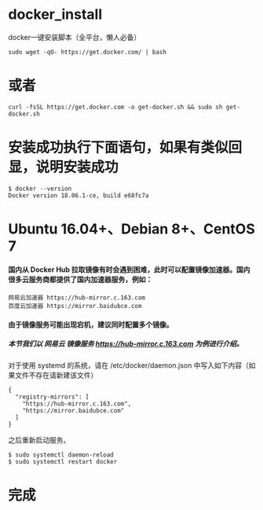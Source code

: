 # docker_install
docker一键安装脚本（全平台，懒人必备）

```
sudo wget -qO- https://get.docker.com/ | bash
```

# 或者
```
curl -fsSL https://get.docker.com -o get-docker.sh && sudo sh get-docker.sh
```

# 安装成功执行下面语句，如果有类似回显，说明安装成功

```
$ docker --version
Docker version 18.06.1-ce, build e68fc7a
```

# Ubuntu 16.04+、Debian 8+、CentOS 7
#### 国内从 Docker Hub 拉取镜像有时会遇到困难，此时可以配置镜像加速器。国内很多云服务商都提供了国内加速器服务，例如：
```
网易云加速器 https://hub-mirror.c.163.com
百度云加速器 https://mirror.baidubce.com
```
#### 由于镜像服务可能出现宕机，建议同时配置多个镜像。
##### 本节我们以 网易云 镜像服务 https://hub-mirror.c.163.com 为例进行介绍。
对于使用 systemd 的系统，请在 /etc/docker/daemon.json 中写入如下内容（如果文件不存在请新建该文件）
```
{
  "registry-mirrors": [
    "https://hub-mirror.c.163.com",
    "https://mirror.baidubce.com"
  ]
}
```
之后重新启动服务。
```
$ sudo systemctl daemon-reload
$ sudo systemctl restart docker
```
# 完成

